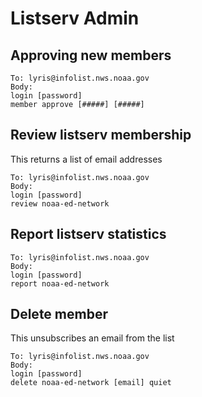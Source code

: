 # Listserv Admin

## Approving new members
```
To: lyris@infolist.nws.noaa.gov
Body:
login [password]
member approve [#####] [#####]
```

## Review listserv membership
This returns a list of email addresses
```
To: lyris@infolist.nws.noaa.gov
Body:
login [password]
review noaa-ed-network
```

## Report listserv statistics
```
To: lyris@infolist.nws.noaa.gov
Body:
login [password]
report noaa-ed-network
```

## Delete member
This unsubscribes an email from the list
```
To: lyris@infolist.nws.noaa.gov
Body:
login [password]
delete noaa-ed-network [email] quiet
```
